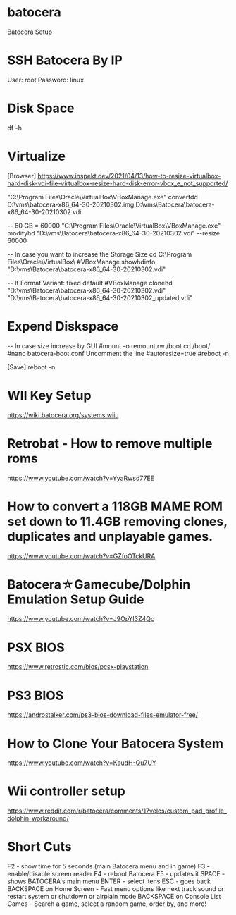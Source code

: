# batocera
Batocera Setup

# SSH Batocera By IP
User: root
Password: linux

# Disk Space
df -h

# Virtualize
[Browser] https://www.inspekt.dev/2021/04/13/how-to-resize-virtualbox-hard-disk-vdi-file-virtualbox-resize-hard-disk-error-vbox_e_not_supported/

"C:\Program Files\Oracle\VirtualBox\VBoxManage.exe" convertdd D:\vms\batocera-x86_64-30-20210302.img D:\vms\Batocera\batocera-x86_64-30-20210302.vdi

-- 60 GB = 60000
"C:\Program Files\Oracle\VirtualBox\VBoxManage.exe" modifyhd "D:\vms\Batocera\batocera-x86_64-30-20210302.vdi" --resize 60000

-- In case you want to increase the Storage Size
cd C:\Program Files\Oracle\VirtualBox\ 
#VBoxManage showhdinfo "D:\vms\Batocera\batocera-x86_64-30-20210302.vdi"

-- If Format Variant: fixed default
#VBoxManage clonehd "D:\vms\Batocera\batocera-x86_64-30-20210302.vdi" "D:\vms\Batocera\batocera-x86_64-30-20210302_updated.vdi"

# Expend Diskspace 
-- In case size increase by GUI
#mount -o remount,rw /boot
cd /boot/
#nano batocera-boot.conf
Uncomment the line #autoresize=true
#reboot -n

[Save]
reboot -n

# WII Key Setup
https://wiki.batocera.org/systems:wiiu

# Retrobat - How to remove multiple roms
https://www.youtube.com/watch?v=YyaRwsd77EE

# How to convert a 118GB MAME ROM set down to 11.4GB removing clones, duplicates and unplayable games.
https://www.youtube.com/watch?v=GZfoOTckURA

# Batocera☆Gamecube/Dolphin Emulation Setup Guide
https://www.youtube.com/watch?v=J9OpYI3Z4Qc

# PSX BIOS
https://www.retrostic.com/bios/pcsx-playstation

# PS3 BIOS
https://androstalker.com/ps3-bios-download-files-emulator-free/

# How to Clone Your Batocera System
https://www.youtube.com/watch?v=KaudH-Qu7UY

# Wii controller setup
https://www.reddit.com/r/batocera/comments/17velcs/custom_pad_profile_dolphin_workaround/

# Short Cuts
F2 - show time for 5 seconds (main Batocera menu and in game)
F3 - enable/disable screen reader
F4 - reboot Batocera
F5 - updates it
SPACE - shows BATOCERA's main menu
ENTER - select itens
ESC - goes back
BACKSPACE on Home Screen - Fast menu options like next track sound or restart system or shutdown or airplain mode
BACKSPACE on Console List Games - Search a game, select a random game, order by, and more! 
